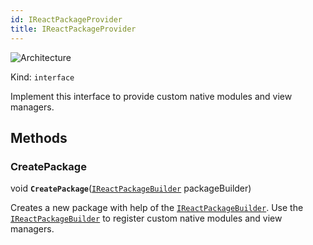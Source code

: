```yaml
---
id: IReactPackageProvider
title: IReactPackageProvider
---
```


![Architecture](https://img.shields.io/badge/architecture-new_&_old-green)

Kind: `interface`

Implement this interface to provide custom native modules and view managers.

## Methods
### CreatePackage
void **`CreatePackage`**([`IReactPackageBuilder`](IReactPackageBuilder) packageBuilder)

Creates a new package with help of the [`IReactPackageBuilder`](IReactPackageBuilder).
Use the [`IReactPackageBuilder`](IReactPackageBuilder) to register custom native modules and view managers.

